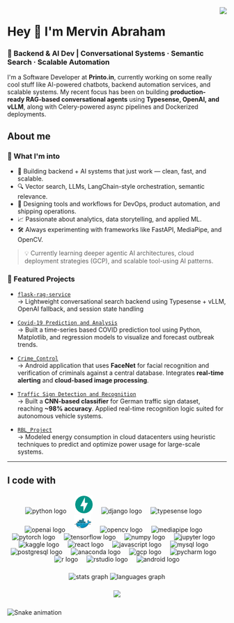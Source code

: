 <img align="right" height="220" src="https://media3.giphy.com/media/xTiIzJSKB4l7xTouE8/giphy.gif?cid=ecf05e47irnicqcaremuuxc76wzg5ghfk52uc6tvrdokbrel&ep=v1_gifs_search&rid=giphy.gif&ct=g" />

###

<h1 align="left">Hey 👋 I'm Mervin Abraham</h1>

<h3 align="left">🚀 Backend & AI Dev | Conversational Systems · Semantic Search · Scalable Automation</h3>

<p align="left">I'm a Software Developer at <strong>Printo.in</strong>, currently working on some really cool stuff like AI-powered chatbots, backend automation services, and scalable systems. My recent focus has been on building <strong>production-ready RAG-based conversational agents</strong> using <strong>Typesense, OpenAI, and vLLM</strong>, along with Celery-powered async pipelines and Dockerized deployments.
</p>

###

<h2 align="left">About me</h2>


### 🧠 What I'm into
- 🤖 Building backend + AI systems that just work — clean, fast, and scalable.
- 🔍 Vector search, LLMs, LangChain-style orchestration, semantic relevance.
- 🧱 Designing tools and workflows for DevOps, product automation, and shipping operations.
- 📈 Passionate about analytics, data storytelling, and applied ML.
- 🛠️ Always experimenting with frameworks like FastAPI, MediaPipe, and OpenCV.
> 💡 Currently learning deeper agentic AI architectures, cloud deployment strategies (GCP), and scalable tool-using AI patterns.

###

### 🔧 Featured Projects
- [`flask-rag-service`](https://github.com/Mervin-Abraham/flask-rag-service)  
  → Lightweight conversational search backend using Typesense + vLLM, OpenAI fallback, and session state handling

- [`Covid-19 Prediction and Analysis`](https://github.com/Mervin-Abraham/Covid-19-Prediction-and-Analysis)  
  → Built a time-series based COVID prediction tool using Python, Matplotlib, and regression models to visualize and forecast outbreak trends.

- [`Crime_Control`](https://github.com/Mervin-Abraham/Crime_Control)  
  → Android application that uses **FaceNet** for facial recognition and verification of criminals against a central database. Integrates **real-time alerting** and **cloud-based image processing**.

- [`Traffic Sign Detection and Recognition`](https://github.com/Mervin-Abraham/Traffic-Sign-Detection-and-Recognition)  
  → Built a **CNN-based classifier** for German traffic sign dataset, reaching **~98% accuracy**. Applied real-time recognition logic suited for autonomous vehicle systems.

- [`RBL_Project`](https://github.com/Mervin-Abraham/RBL_Project)  
  → Modeled energy consumption in cloud datacenters using heuristic techniques to predict and optimize power usage for large-scale systems.
  

---


###

<h2 align="left">I code with</h2>

###

<div align="center">

  <!-- 🧠 Backend & AI Tools -->
  <img src="https://cdn.jsdelivr.net/gh/devicons/devicon/icons/python/python-original.svg" height="40" alt="python logo" />
  <img width="12" />
  <img src="https://raw.githubusercontent.com/devicons/devicon/master/icons/fastapi/fastapi-original.svg" height="40" alt="fastapi logo" />
  <img width="12" />
  <img src="https://cdn.jsdelivr.net/gh/devicons/devicon/icons/django/django-plain.svg" height="40" alt="django logo" />
  <img width="12" />
  <img src="https://files.svgcdn.io/logos/typesense-icon.svg" height="40" alt="typesense logo" />
  <img width="12" />
  <img src="https://files.svgcdn.io/logos/openai.svg" height="40" alt="openai logo" />
  <img width="12" />
  <img src="https://raw.githubusercontent.com/devicons/devicon/master/icons/docker/docker-original.svg" height="40" alt="docker logo" />

  <!-- 📊 ML / Data Science -->
  <img width="12" />
  <img src="https://cdn.jsdelivr.net/gh/devicons/devicon/icons/opencv/opencv-original.svg" height="40" alt="opencv logo" />
  <img width="12" />
  <img src="https://ai.google.dev/edge/mediapipe/images/mediapipe_icon.svg" height="40" alt="mediapipe logo" />
  <img width="12" />
  <img src="https://cdn.jsdelivr.net/gh/devicons/devicon/icons/pytorch/pytorch-original.svg" height="40" alt="pytorch logo" />
  <img width="12" />
  <img src="https://cdn.jsdelivr.net/gh/devicons/devicon/icons/tensorflow/tensorflow-original.svg" height="40" alt="tensorflow logo" />
  <img width="12" />
  <img src="https://cdn.jsdelivr.net/gh/devicons/devicon/icons/numpy/numpy-original.svg" height="40" alt="numpy logo" />
  <img width="12" />
  <img src="https://cdn.jsdelivr.net/gh/devicons/devicon/icons/jupyter/jupyter-original.svg" height="40" alt="jupyter logo" />
  <img width="12" />
  <img src="https://cdn.jsdelivr.net/gh/devicons/devicon/icons/kaggle/kaggle-original.svg" height="40" alt="kaggle logo" />

  <!-- 🌐 Frontend & UI -->
  <img width="12" />
  <img src="https://cdn.jsdelivr.net/gh/devicons/devicon/icons/react/react-original.svg" height="40" alt="react logo" />
  <img width="12" />
  <img src="https://cdn.jsdelivr.net/gh/devicons/devicon/icons/javascript/javascript-original.svg" height="40" alt="javascript logo" />

  <!-- 💾 Databases -->
  <img width="12" />
  <img src="https://cdn.jsdelivr.net/gh/devicons/devicon/icons/mysql/mysql-original.svg" height="40" alt="mysql logo" />
  <img width="12" />
  <img src="https://cdn.jsdelivr.net/gh/devicons/devicon/icons/postgresql/postgresql-original.svg" height="40" alt="postgresql logo" />

  <!-- 🧰 Dev Tools / Cloud -->
  <img width="12" />
  <img src="https://cdn.jsdelivr.net/gh/devicons/devicon/icons/anaconda/anaconda-original.svg" height="40" alt="anaconda logo" />
  <img width="12" />
  <img src="https://cdn.jsdelivr.net/gh/devicons/devicon/icons/googlecloud/googlecloud-original.svg" height="40" alt="gcp logo" />
  <img width="12" />
  <img src="https://cdn.jsdelivr.net/gh/devicons/devicon/icons/pycharm/pycharm-original.svg" height="40" alt="pycharm logo" />

  <!-- 🧪 Additional Languages / Frameworks -->
  <img width="12" />
  <img src="https://cdn.jsdelivr.net/gh/devicons/devicon/icons/r/r-original.svg" height="40" alt="r logo" />
  <img width="12" />
  <img src="https://cdn.jsdelivr.net/gh/devicons/devicon/icons/rstudio/rstudio-original.svg" height="40" alt="rstudio logo" />
  <img width="12" />
  <img src="https://cdn.jsdelivr.net/gh/devicons/devicon/icons/android/android-original.svg" height="40" alt="android logo" />

</div>


###

<div align="center">
  <img src="https://github-readme-stats.vercel.app/api?username=Mervin-Abraham&hide_title=false&hide_rank=true&show_icons=true&include_all_commits=true&count_private=true&disable_animations=false&theme=dracula&locale=en&hide_border=true&order=1" height="150" alt="stats graph"  />
  <img src="https://github-readme-stats.vercel.app/api/top-langs?username=Mervin-Abraham&locale=en&hide_title=false&layout=compact&card_width=320&langs_count=5&theme=dracula&hide_border=true&order=2" height="150" alt="languages graph"  />
</div>

###

<div align="center">
  <img src="https://profile-counter.glitch.me/Mervin-Abraham/count.svg?"  />
</div>

###

<img src="https://raw.githubusercontent.com/Mervin-Abraham/Mervin-Abraham/output/snake.svg" alt="Snake animation" />

###
